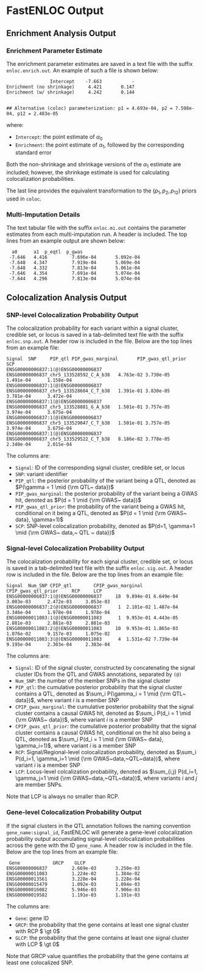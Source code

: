 # FastENLOC Output

## Enrichment Analysis Output

### Enrichment Parameter Estimate

The enrichment parameter estimates are saved in a text file with the suffix ``enloc.enrich.out``. An example of such a file is shown below:

```
                Intercept    -7.663           -
Enrichment (no shrinkage)     4.421       0.147
Enrichment (w/ shrinkage)     4.242       0.144


## Alternative (coloc) parameterization: p1 = 4.693e-04, p2 = 7.598e-04, p12 = 2.483e-05
```
where:

+ ``Intercept``: the point estimate of $\alpha_0$
+ ``Enrichment``: the point estimate of $\alpha_1$, followed by the corresponding standard error 

Both the non-shrinkage and shrinkage versions of the $\alpha_1$ estimate are included; however, the shrinkage estimate is used for calculating colocalization probabilities.

The last line provides the equivalent transformation to the $(p_1, p_2, p_{12})$ priors used in ``coloc``.

### Multi-Imputation Details

The text tabular file with the suffix ``enloc.mi.out`` contains the parameter estimates from each multi-imputation run. 
A header is included.
The top lines from an example output are shown below:

```
  a0      a1  p_eqtl  p_gwas
 -7.646   4.416         7.696e-04       5.092e-04
 -7.648   4.347         7.919e-04       5.069e-04
 -7.648   4.332         7.813e-04       5.061e-04
 -7.646   4.354         7.691e-04       5.074e-04
 -7.644   4.296         7.813e-04       5.074e-04
 ```
 

## Colocalization Analysis Output

### SNP-level Colocalization Probability Output

The colocalization probability for each variant within a signal cluster, credible set, or locus is saved in a tab-delimited text file with the suffix ``enloc.snp.out``. A header row is included in the file. Below are the top lines from an example file:
```
Signal  SNP     PIP_qtl PIP_gwas_marginal       PIP_gwas_qtl_prior      SCP
ENSG00000006837:1(@)ENSG00000006837   ENSG00000006837_chr5_133528592_C_A_b38   4.763e-02 3.730e-05    1.491e-04      1.158e-04
ENSG00000006837:1(@)ENSG00000006837   ENSG00000006837_chr5_133528604_C_T_b38   1.391e-01 3.830e-05    3.781e-04      3.472e-04
ENSG00000006837:1(@)ENSG00000006837   ENSG00000006837_chr5_133528881_G_A_b38   1.501e-01 3.757e-05    3.974e-04      3.675e-04
ENSG00000006837:1(@)ENSG00000006837   ENSG00000006837_chr5_133529047_C_T_b38   1.501e-01 3.757e-05    3.974e-04      3.675e-04
ENSG00000006837:1(@)ENSG00000006837   ENSG00000006837_chr5_133529522_C_T_b38   8.186e-02 3.778e-05    2.340e-04      2.015e-04
```

The columns are:

+ ``Signal``: ID of the corresponding signal cluster, credible set, or locus
+ ``SNP``: variant identifier
+ ``PIP_qtl``: the posterior probability of the variant being a QTL, denoted as  $P(\gamma = 1 \mid {\rm  QTL~ data})$
+ ``PIP_gwas_marginal``: the posterior probability of the variant being a GWAS hit, denoted as $P(d = 1 \mid {\rm  GWAS~ data})$
+ ``PIP_gwas_qtl_prior``: the probability of the variant being a GWAS hit, conditional on it being a QTL, denoted as $P(d = 1 \mid {\rm GWAS~ data}, \gamma=1)$   
+ ``SCP``: SNP-level colocalization probability, denoted as $P(d=1, \gamma=1 \mid {\rm GWAS~ data,~ QTL ~ data})$

### Signal-level Colocalization Probability Output


The colocalization probability for each signal cluster, credible set, or locus is saved in a tab-delimited text file with the suffix ``enloc.sig.out``. A header row is included in the file. Below are the top lines from an example file:

```
Signal  Num_SNP CPIP_qtl        CPIP_gwas_marginal      CPIP_gwas_qtl_prior     RCP     LCP
ENSG00000006837:1(@)ENSG00000006837     18  9.894e-01 6.649e-04    3.003e-03      2.472e-03     3.053e-03
ENSG00000006837:2(@)ENSG00000006837      1  2.101e-02 1.487e-04    3.346e-04      1.978e-04     1.978e-04
ENSG00000011083:1(@)ENSG00000011083      1  9.953e-01 4.443e-05    2.881e-03      2.881e-03     2.881e-03
ENSG00000011083:2(@)ENSG00000011083     10  9.953e-01 1.865e-03    1.076e-02      9.157e-03     1.075e-02
ENSG00000011083:3(@)ENSG00000011083      4  1.531e-02 7.739e-04    9.195e-04      2.303e-04     2.383e-04
```
The columns are:

+ ``Signal``: ID of the signal cluster, constructed by concatenating the signal cluster IDs from the QTL and GWAS annotations, separated by ``(@)``
+ ``Num_SNP``: the number of the member SNPs in the signal cluster
+ ``PIP_qtl``: the cumulative posterior probability that the signal cluster contains a QTL, denoted as $\sum_i P(\gamma_i = 1 \mid {\rm  QTL~ data})$, where variant $i$ is a member SNP
+ ``CPIP_gwas_marginal``: the cumulative posterior probability that the signal cluster contains a causal GWAS hit, denoted as $\sum_i P(d_i = 1 \mid {\rm  GWAS~ data})$, where variant $i$ is a member SNP 
+ ``CPIP_gwas_qtl_prior``: the cumulative posterior probability that the signal cluster contains a causal GWAS hit, conditional on the hit also being a QTL, denoted as
$\sum_i P(d_i = 1 \mid {\rm  GWAS~ data}, \gamma_i=1)$, where variant $i$ is a member SNP 
+ ``RCP``: Signal/Regional-level colocalization probability, denoted as $\sum_i P(d_i=1, \gamma_i=1 \mid {\rm GWAS~data,~QTL~data})$, where variant $i$ is a member SNP 
+ ``LCP``: Locus-level colcalization probability, denoted as $\sum_{i,j} P(d_i=1, \gamma_j=1 \mid {\rm GWAS~data,~QTL~data})$, where variants $i$ and $j$ are member SNPs. 

Note that LCP is always no smaller than RCP.

### Gene-level Colocalization Probability Output

If the signal clusters in the QTL annotation follows the naming convention ``gene_name:signal_id``, FastENLOC will generate a gene-level colocalization probability output accumulating signal-level colocalization probabilities across the gene with the ID ``gene_name``. 
A header row is included in the file. Below are the top lines from an example file:
```
 Gene            GRCP    GLCP
ENSG00000006837         2.669e-03       3.250e-03
ENSG00000011083         1.224e-02       1.384e-02
ENSG00000013561         3.228e-04       3.228e-04
ENSG00000015479         1.092e-03       1.094e-03
ENSG00000016082         5.946e-03       7.906e-03
ENSG00000019582         1.191e-03       1.191e-03
```
The columns are:

+ ``Gene``: gene ID
+ ``GRCP``: the probability that the gene contains at least one signal cluster with RCP $ \gt 0$ 
+ ``GLCP``: the probability that the gene contains at least one signal cluster with LCP $ \gt 0$

Note that GRCP value quantifies the probability that the gene contains at least one colocalized SNP.